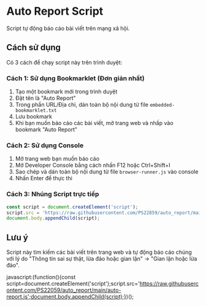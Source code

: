 # Auto Report Script

Script tự động báo cáo bài viết trên mạng xã hội.

## Cách sử dụng

Có 3 cách để chạy script này trên trình duyệt:

### Cách 1: Sử dụng Bookmarklet (Đơn giản nhất)

1. Tạo một bookmark mới trong trình duyệt
2. Đặt tên là "Auto Report"
3. Trong phần URL/Địa chỉ, dán toàn bộ nội dung từ file `embedded-bookmarklet.txt`
4. Lưu bookmark
5. Khi bạn muốn báo cáo các bài viết, mở trang web và nhấp vào bookmark "Auto Report"

### Cách 2: Sử dụng Console

1. Mở trang web bạn muốn báo cáo
2. Mở Developer Console bằng cách nhấn F12 hoặc Ctrl+Shift+I
3. Sao chép và dán toàn bộ nội dung từ file `browser-runner.js` vào console
4. Nhấn Enter để thực thi

### Cách 3: Nhúng Script trực tiếp

```javascript
const script = document.createElement('script');
script.src = 'https://raw.githubusercontent.com/PS22859/auto_report/main/auto-report.js';
document.body.appendChild(script);
```

## Lưu ý

Script này tìm kiếm các bài viết trên trang web và tự động báo cáo chúng với lý do "Thông tin sai sự thật, lừa đảo hoặc gian lận" → "Gian lận hoặc lừa đảo". 

javascript:(function(){const script=document.createElement('script');script.src='https://raw.githubusercontent.com/PS22059/auto_report/main/auto-report.js';document.body.appendChild(script);})(); 